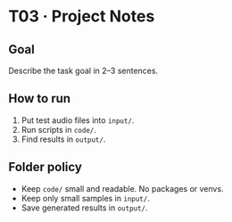 # T03 · Project Notes

## Goal
Describe the task goal in 2–3 sentences.

## How to run
1. Put test audio files into `input/`.
2. Run scripts in `code/`.
3. Find results in `output/`.

## Folder policy
- Keep `code/` small and readable. No packages or venvs.
- Keep only small samples in `input/`.
- Save generated results in `output/`.
